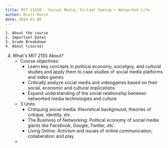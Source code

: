 ```yaml
---
title: MIT 2155B - Social Media, Virtual Gaming + Networked Life
author: Brett Petch
date: 2019-01-08
---
```


    1. About the course 
    2. Important Dates
    3. Grade Breakdown
    4. About (course)

4. What's MIT 2155 About?
    - Course objectives: 
        - Learn key concepts in political economy, sociolgoy, and cultural studies and apply them to case studies of social media platforms and video games
        - Critically analyze social media and videogames based on their social, economic and cultural implications
        - Expand understanding of the social relationship between networked media technologies and culture
    - 3 Units
        - Critiquing social media: theoretical background, theories of critique, identity, etc.
        - The Business of Networking: Political economy of social media giants like Facebook, Google, Twitter, etc.
        - Living Online: Activism and issues of online communication, collaberation and play
    - 

<object width="45vw" height="45vh" data="attachments/Lecture-0/syllabus.pdf" >
</object>

<object width="45vw" height="45vh" data="attachments/Lecture-0/slides.pdf" ></object>